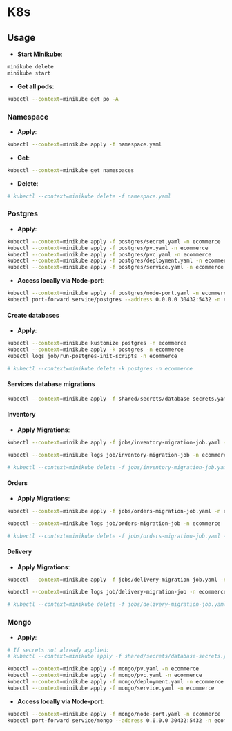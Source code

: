 # K8s

## Usage

- **Start Minikube**:

```sh
minikube delete
minikube start
```

- **Get all pods**:

```sh
kubectl --context=minikube get po -A
```

### Namespace

- **Apply**:

```sh
kubectl --context=minikube apply -f namespace.yaml
```

- **Get**:

```sh
kubectl --context=minikube get namespaces
```

- **Delete**:

```sh
# kubectl --context=minikube delete -f namespace.yaml
```

### Postgres

- **Apply**:

```sh
kubectl --context=minikube apply -f postgres/secret.yaml -n ecommerce
kubectl --context=minikube apply -f postgres/pv.yaml -n ecommerce
kubectl --context=minikube apply -f postgres/pvc.yaml -n ecommerce
kubectl --context=minikube apply -f postgres/deployment.yaml -n ecommerce
kubectl --context=minikube apply -f postgres/service.yaml -n ecommerce
```

- **Access locally via Node-port**:

```sh
kubectl --context=minikube apply -f postgres/node-port.yaml -n ecommerce
kubectl port-forward service/postgres --address 0.0.0.0 30432:5432 -n ecommerce
```

#### Create databases

- **Apply**:

```sh
kubectl --context=minikube kustomize postgres -n ecommerce
kubectl --context=minikube apply -k postgres -n ecommerce
kubectl logs job/run-postgres-init-scripts -n ecommerce
```

```sh
# kubectl --context=minikube delete -k postgres -n ecommerce
```

#### Services database migrations

```sh
kubectl --context=minikube apply -f shared/secrets/database-secrets.yaml -n ecommerce
```

#### Inventory

- **Apply Migrations**:

```sh
kubectl --context=minikube apply -f jobs/inventory-migration-job.yaml -n ecommerce

kubectl --context=minikube logs job/inventory-migration-job -n ecommerce
```

```sh
# kubectl --context=minikube delete -f jobs/inventory-migration-job.yaml -n ecommerce
```

#### Orders

- **Apply Migrations**:

```sh
kubectl --context=minikube apply -f jobs/orders-migration-job.yaml -n ecommerce

kubectl --context=minikube logs job/orders-migration-job -n ecommerce
```

```sh
# kubectl --context=minikube delete -f jobs/orders-migration-job.yaml -n ecommerce
```

#### Delivery

- **Apply Migrations**:

```sh
kubectl --context=minikube apply -f jobs/delivery-migration-job.yaml -n ecommerce

kubectl --context=minikube logs job/delivery-migration-job -n ecommerce
```

```sh
# kubectl --context=minikube delete -f jobs/delivery-migration-job.yaml -n ecommerce
```

### Mongo

- **Apply**:

```sh
# If secrets not already applied:
# kubectl --context=minikube apply -f shared/secrets/database-secrets.yaml -n ecommerce

kubectl --context=minikube apply -f mongo/pv.yaml -n ecommerce
kubectl --context=minikube apply -f mongo/pvc.yaml -n ecommerce
kubectl --context=minikube apply -f mongo/deployment.yaml -n ecommerce
kubectl --context=minikube apply -f mongo/service.yaml -n ecommerce
```

- **Access locally via Node-port**:

```sh
kubectl --context=minikube apply -f mongo/node-port.yaml -n ecommerce
kubectl port-forward service/mongo --address 0.0.0.0 30432:5432 -n ecommerce
```
